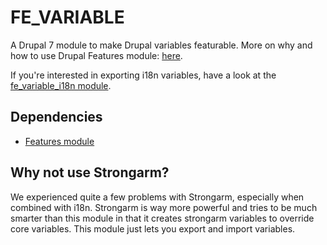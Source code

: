 FE_VARIABLE
===========

A Drupal 7 module to make Drupal variables featurable.
More on why and how to use Drupal Features module: [here](https://fosswiki.liip.ch/display/DRUPAL/Drupal+7+using+the+features+module).

If you're interested in exporting i18n variables, have a look at the [fe_variable_i18n module](https://github.com/liip/fe_variable_i18n).

Dependencies
------------------
 * [Features module](http://drupal.org/project/features)

Why not use Strongarm?
------------------

We experienced quite a few problems with Strongarm, especially when combined with i18n. Strongarm is way more powerful and tries to be much smarter than this module in that it creates strongarm variables to override core variables. This module just lets you export and import variables.
